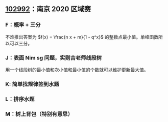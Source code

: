 
## [102992](https://codeforces.com/gym/102992)：南京 2020 区域赛

### F：概率 + 三分

不难推出答案为 $f(x) = \frac{n x + m}{1 - q^x}$ 的整数点最小值。单峰函数所以可以三分。

### J：表面 Nim sg 问题，实则吉老师线段树

用一个线段树的最小值和次小值和最小值的个数就可以维护更新最大值。


### K: 简单找规律签到水题

### L：排序水题

### M：树上背包（特别有意思）
